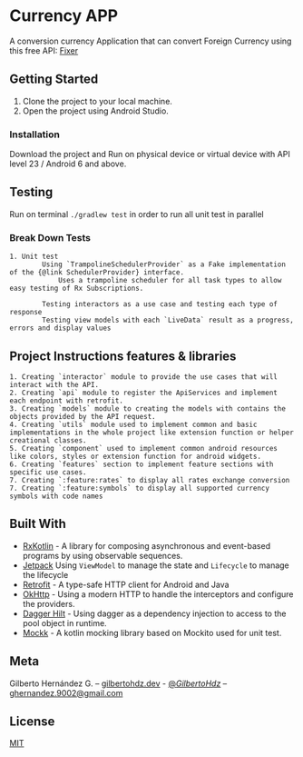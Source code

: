 # Currency APP

A conversion currency Application that can convert Foreign Currency using this free API: [Fixer](https://fixer.io/documentation)

## Getting Started

1. Clone the project to your local machine.
2. Open the project using Android Studio.

### Installation

Download the project and Run on physical device or virtual device with API level 23 / Android 6 and above.

## Testing

Run on terminal `./gradlew test` in order to run all unit test in parallel

### Break Down Tests

```
1. Unit test
        Using `TrampolineSchedulerProvider` as a Fake implementation of the {@link SchedulerProvider} interface.
            Uses a trampoline scheduler for all task types to allow easy testing of Rx Subscriptions.

        Testing interactors as a use case and testing each type of response
        Testing view models with each `LiveData` result as a progress, errors and display values
```

## Project Instructions features & libraries
    1. Creating `interactor` module to provide the use cases that will interact with the API.
    2. Creating `api` module to register the ApiServices and implement each endpoint with retrofit.
    3. Creating `models` module to creating the models with contains the objects provided by the API request.
    4. Creating `utils` module used to implement common and basic implementations in the whole project like extension function or helper creational classes.
    5. Creating `component` used to implement common android resources like colors, styles or extension function for android widgets.
    6. Creating `features` section to implement feature sections with specific use cases.
    7. Creating `:feature:rates` to display all rates exchange conversion
    7. Creating `:feature:symbols` to display all supported currency symbols with code names

## Built With

* [RxKotlin](https://github.com/ReactiveX/RxKotlin) - A library for composing asynchronous and event-based programs by using observable sequences.
* [Jetpack](https://developer.android.com/jetpack) Using `ViewModel` to manage the state and `Lifecycle` to manage the lifecycle
* [Retrofit](https://square.github.io/retrofit/) - A type-safe HTTP client for Android and Java
* [OkHttp](https://square.github.io/okhttp/) - Using a modern HTTP to handle the interceptors and configure the providers.
* [Dagger Hilt](https://dagger.dev/) - Using dagger as a dependency injection to access to the pool object in runtime.
* [Mockk](https://mockk.io/) - A kotlin mocking library based on Mockito used for unit test.

## Meta

Gilberto Hernández G. – [gilbertohdz.dev](https://gilbertohdz.dev/) - [@_GilbertoHdz_](https://twitter.com/_GilbertoHdz_) – ghernandez.9002@gmail.com

## License
[MIT](https://choosealicense.com/licenses/mit/)